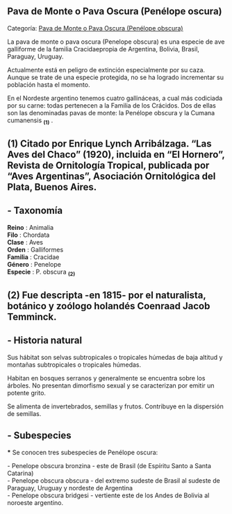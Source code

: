 ## Pava de Monte o Pava Oscura (Penélope oscura)

Categoría: [Pava de Monte o Pava Oscura (Penélope obscura)](http://descubrircorrientes.com.ar/2012/index.php/3337-geografia/7-zoogeografia/aves/pava-de-monte-o-pava-oscura-penelope-obscura)

La pava de monte o pava oscura (Penelope obscura) es una especie de ave galliforme de la familia Cracidaepropia de Argentina, Bolivia, Brasil, Paraguay, Uruguay.

Actualmente está en peligro de extinción especialmente por su caza. Aunque se trate de una especie protegida, no se ha logrado incrementar su población hasta el momento.

En el Nordeste argentino tenemos cuatro gallináceas, a cual más codiciada por su carne: todas pertenecen a la Familia de los Crácidos. Dos de ellas son las denominadas pavas de monte: la Penélope obscura y la Cumana cumanensis <sub><strong><span><span>(1)</span></span></strong></sub> .

## **(1)** Citado por Enrique Lynch Arribálzaga. “Las Aves del Chaco” (1920), incluida en “El Hornero”, Revista de Ornitología Tropical, publicada por “Aves Argentinas”, Asociación Ornitológica del Plata, Buenos Aires.

## **\- Taxonomía**

**Reino** : Animalia  
**Filo** : Chordata  
**Clase** : Aves  
**Orden** : Galliformes  
**Familia** : Cracidae  
**Género** : Penelope  
**Especie** : P. obscura <sub><strong><span><span> (2)</span></span></strong></sub>

## **(2)** Fue descripta -en 1815- por el naturalista, botánico y zoólogo holandés Coenraad Jacob Temminck.

## **\- Historia natural**

Sus hábitat son selvas subtropicales o tropicales húmedas de baja altitud y montañas subtropicales o tropicales húmedas.

Habitan en bosques serranos y generalmente se encuentra sobre los árboles. No presentan dimorfismo sexual y se caracterizan por emitir un potente grito.

Se alimenta de invertebrados, semillas y frutos. Contribuye en la dispersión de semillas.

## **\- Subespecies**

**\*** Se conocen tres subespecies de Penélope oscura:

\- Penelope obscura bronzina - este de Brasil (de Espíritu Santo a Santa Catarina)  
\- Penelope obscura obscura - del extremo sudeste de Brasil al sudeste de Paraguay, Uruguay y nordeste de Argentina  
\- Penelope obscura bridgesi - vertiente este de los Andes de Bolivia al noroeste argentino.